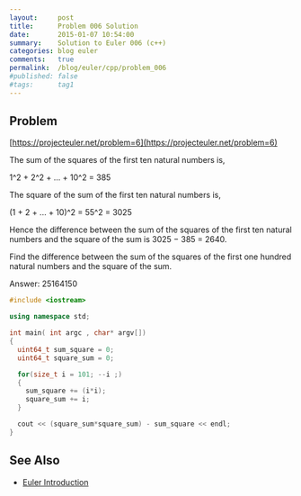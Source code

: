 ```yaml
---
layout:     post
title:      Problem 006 Solution
date:       2015-01-07 10:54:00
summary:    Solution to Euler 006 (c++)
categories: blog euler
comments:   true
permalink:  /blog/euler/cpp/problem_006
#published: false
#tags:      tag1
---
```


## Problem

[https://projecteuler.net/problem=6](https://projecteuler.net/problem=6)

The sum of the squares of the first ten natural numbers is,

1^2 + 2^2 + ... + 10^2 = 385

The square of the sum of the first ten natural numbers is,

(1 + 2 + ... + 10)^2 = 55^2 = 3025

Hence the difference between the sum of the squares of the first ten natural numbers and the square of the sum is 3025 − 385 = 2640.

Find the difference between the sum of the squares of the first one hundred natural numbers and the square of the sum.

Answer: 25164150

``` cpp
#include <iostream>

using namespace std;

int main( int argc , char* argv[])
{
  uint64_t sum_square = 0;
  uint64_t square_sum = 0;

  for(size_t i = 101; --i ;)
  {
    sum_square += (i*i);
    square_sum += i;
  }

  cout << (square_sum*square_sum) - sum_square << endl;
}
```

## See Also

* [Euler Introduction]({{site.baseurl}}/blog/euler/introduction)
